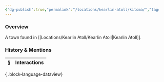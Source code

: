 ```yaml
---
{"dg-publish":true,"permalink":"/locations/kearlin-atoll/kitoma/","tags":["Undiscovered"],"updated":"2025-07-31T14:17:45.208+01:00"}
---
```



### Overview
A town found in [[Locations/Kearlin Atoll/Kearlin Atoll\|Kearlin Atoll]].

### History & Mentions
| § | Interactions |
| - | ------------ |

{ .block-language-dataview}